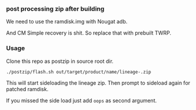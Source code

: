### post processing zip after building

We need to use the ramdisk.img with Nougat adb. 

And CM Simple recovery is shit. So replace that with prebuilt TWRP.  

### Usage

Clone this repo as postzip in source root dir.

`./postzip/flash.sh out/target/product/name/lineage-.zip `

This will start sideloading the lineage zip.
Then prompt to sideload again for patched ramdisk. 

If you missed the side load just add `oops` as second argument.

